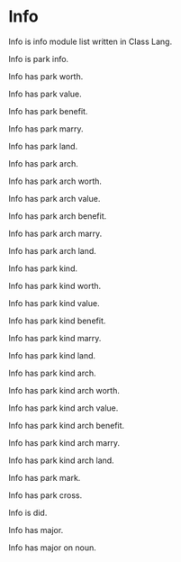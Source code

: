 # Info

Info is info module list written in Class Lang.

Info is park info.

Info has park worth.

Info has park value.

Info has park benefit.

Info has park marry.

Info has park land.

Info has park arch.

Info has park arch worth.

Info has park arch value.

Info has park arch benefit.

Info has park arch marry.

Info has park arch land.

Info has park kind.

Info has park kind worth.

Info has park kind value.

Info has park kind benefit.

Info has park kind marry.

Info has park kind land.

Info has park kind arch.

Info has park kind arch worth.

Info has park kind arch value.

Info has park kind arch benefit.

Info has park kind arch marry.

Info has park kind arch land.

Info has park mark.

Info has park cross.

Info is did.

Info has major.

Info has major on noun. 